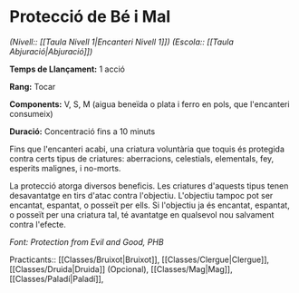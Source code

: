 # Protecció de Bé i Mal

*(Nivell:: [[Taula Nivell 1|Encanteri Nivell 1]]) (Escola:: [[Taula Abjuració|Abjuració]])*

**Temps de Llançament:** 1 acció

**Rang:** Tocar

**Components:** V, S, M (aigua beneïda o plata i ferro en pols, que l'encanteri consumeix)

**Duració:** Concentració fins a 10 minuts

Fins que l'encanteri acabi, una criatura voluntària que toquis és protegida contra certs tipus de criatures: aberracions, celestials, elementals, fey, esperits malignes, i no-morts.

La protecció atorga diversos beneficis. Les criatures d'aquests tipus tenen desavantatge en tirs d'atac contra l'objectiu. L'objectiu tampoc pot ser encantat, espantat, o posseït per ells. Si l'objectiu ja és encantat, espantat, o posseït per una criatura tal, té avantatge en qualsevol nou salvament contra l'efecte.


*Font: Protection from Evil and Good, PHB*



Practicants:: [[Classes/Bruixot|Bruixot]], [[Classes/Clergue|Clergue]], [[Classes/Druida|Druida]] (Opcional), [[Classes/Mag|Mag]], [[Classes/Paladí|Paladí]],